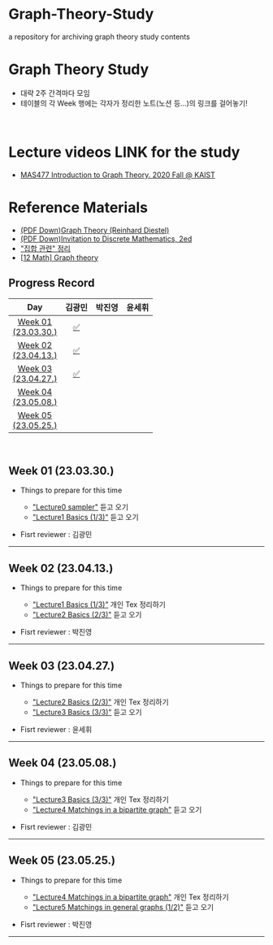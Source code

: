 # Graph-Theory-Study
a repository for archiving graph theory study contents

# Graph Theory Study
- 대략 2주 간격마다 모임
- 테이블의 각 Week 행에는 각자가 정리한 노트(노션 등...)의 링크를 걸어놓기! 

<br>

# Lecture videos LINK for the study
- <a href="https://youtube.com/playlist?list=PLtdCUqgs4lwZa8PDMhhWmFxG615rT8Y4h">MAS477 Introduction to Graph Theory. 2020 Fall @ KAIST</a>

# Reference Materials
- <a href="https://cloudflare-ipfs.com/ipfs/bafykbzacebj3zvc57taffr2no44vk4bo4omiygxrmuw3r4rvnhzbzemk56a26?filename=%28Graduate%20Texts%20in%20Mathematics%20173%29%20Reinhard%20Diestel%20%28eds.%29%20-%20Graph%20Theory-Springer%20New%20York%20%282000%29.pdf">(PDF Down)Graph Theory (Reinhard Diestel)</a>
- <a href="https://drive.google.com/file/d/1L9gYHCst__H1m232ByDMB9kt_wW04tFz/view?usp=share_link">(PDF Down)Invitation to Discrete Mathematics, 2ed</a>
- <a href="https://aback-celestite-9b5.notion.site/4396298e19e64c619a3620d03e81a11d">"집합 관련" 정리</a>
- <a href="https://youtube.com/playlist?list=PLicIGvOeAm1FCtsRPfcp451_iEQjAfvVT">[12 Math] Graph theory</a>

## Progress Record
  
| Day | 김광민 | 박진영 | 윤세휘 |
| :---: | :---: | :---: | :---: |
| <a href="#week_01">Week 01</br>(23.03.30.)</a> | <a href="https://aback-celestite-9b5.notion.site/Lecture1-Basics-1-3-2e0a88e0259c458eb2d6405ceff8c9ae">✅</a> | | |
| <a href="#week_02">Week 02</br>(23.04.13.)</a> | <a href="https://aback-celestite-9b5.notion.site/Lecture2-Basics-2-3-56df72adefb5493a8778dffbf4d2ddb2">✅</a> |  |  |
| <a href="#week_03">Week 03</br>(23.04.27.)</a> | <a href="https://aback-celestite-9b5.notion.site/Lecture2-Basics-2-3-56df72adefb5493a8778dffbf4d2ddb2">✅</a>  |  |  |
| <a href="#week_04">Week 04</br>(23.05.08.)</a> |  |  |  |
| <a href="#week_05">Week 05</br>(23.05.25.) |  |  |  |
  
<br>

<h2 id="week_01">Week 01 (23.03.30.)</h2>

- Things to prepare for this time
    - <a href="https://youtu.be/PEzskUzdKTk">"Lecture0 sampler"</a>  듣고 오기
    - <a href="https://youtu.be/I33-c-EjpDA">"Lecture1 Basics (1/3)"</a> 듣고 오기

- Fisrt reviewer 
 : 김광민

<hr>

<h2 id="week_02">Week 02 (23.04.13.)</h2>

- Things to prepare for this time
    - <a href="https://youtu.be/I33-c-EjpDA">"Lecture1 Basics (1/3)"</a> 개인 Tex 정리하기
    - <a href="https://youtu.be/LleMnNT_nVQ">"Lecture2 Basics (2/3)"</a> 듣고 오기

- Fisrt reviewer 
 : 박진영

<hr>

<h2 id="week_03">Week 03 (23.04.27.)</h2>

- Things to prepare for this time
    - <a href="https://youtu.be/LleMnNT_nVQ">"Lecture2 Basics (2/3)"</a> 개인 Tex 정리하기
    - <a href="https://youtu.be/hwB1fCU1KK4">"Lecture3 Basics (3/3)"</a> 듣고 오기

- Fisrt reviewer 
 : 윤세휘
<hr>

<h2 id="week_04">Week 04 (23.05.08.)</h2>

- Things to prepare for this time
    - <a href="https://youtu.be/hwB1fCU1KK4">"Lecture3 Basics (3/3)"</a> 개인 Tex 정리하기
    - <a href="https://youtu.be/1F05_k-fXCw">"Lecture4 Matchings in a bipartite graph"</a> 듣고 오기

- Fisrt reviewer 
 : 김광민
<hr>

<h2 id="week_05">Week 05 (23.05.25.)</h2>

- Things to prepare for this time
    - <a href="https://youtu.be/1F05_k-fXCw">"Lecture4 Matchings in a bipartite graph"</a> 개인 Tex 정리하기
    - <a href="https://youtu.be/B2yQq5rcrNQ">"Lecture5 Matchings in general graphs (1/2)"</a> 듣고 오기

- Fisrt reviewer 
 : 박진영
<hr>
